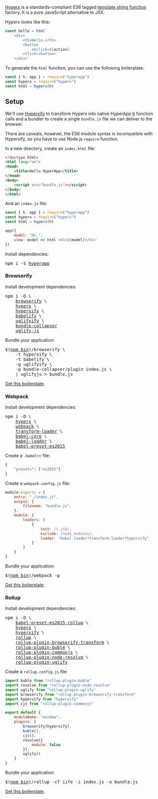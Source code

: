 [Hyperx](https://github.com/substack/hyperx) is a standards-compliant ES6 tagged [template string function](https://developer.mozilla.org/en-US/docs/Web/JavaScript/Reference/Template_literals#Tagged_template_literals) factory. It is a pure JavaScript alternative to JSX.

Hyperx looks like this:

```jsx
const hello = html`
    <div>
        <h1>Hello.</h1>
        <button
            onclick=${action}
        >Click</button>
    </div>`
```

To generate the `html` function, you can use the following boilerplate:

```jsx
const { h, app } = require("hyperapp")
const hyperx = require("hyperx")
const html = hyperx(h)
```

## Setup

We'll use [Hyperxify](https://github.com/substack/hyperxify) to transform Hyperx into native HyperApp [h](/hyperapp/hyperapp/wiki/api#h) function calls and a bundler to create a single `bundle.js` file we can deliver to the browser.

There are caveats, however, the ES6 module syntax is incompatible with Hyperxify, so you have to use Node.js `require` function.

In a new directory, create an `index.html` file:

```html
<!doctype html>
<html lang="en">
<head>
    <title>Hello HyperApp</title>
</head>
<body>
    <script src="bundle.js"></script>
</body>
</html>
```

And an `index.js` file:

```jsx
const { h, app } = require("hyperapp")
const hyperx = require("hyperx")
const html = hyperx(h)

app({
    model: "Hi.",
    view: model => html`<h1>${model}</h1>`
})
```

Install dependencies:
<pre>
npm i -S <a href="https://www.npmjs.com/package/hyperapp">hyperapp</a>
</pre>

### Browserify

Install development dependencies:
<pre>
npm i -D \
    <a href="https://www.npmjs.com/package/browserify">browserify</a> \
    <a href="https://www.npmjs.com/package/hyperx">hyperx</a> \
    <a href="https://www.npmjs.com/package/hyperxify">hyperxify</a> \
    <a href="https://www.npmjs.com/package/babelify">babelify</a> \
    <a href="https://www.npmjs.com/package/uglifyify">uglifyify</a> \
    <a href="https://www.npmjs.com/package/bundle-collapser">bundle-collapser</a>
    <a href="https://www.npmjs.com/package/uglify-js">uglify-js</a>
</pre>


Bundle your application:
<pre>
$(<a href="https://docs.npmjs.com/cli/bin">npm bin</a>)/browserify \
    -t hyperxify \
    -t babelify \
    -g uglifyify \
    -p bundle-collapser/plugin index.js \
    | uglifyjs > bundle.js
</pre>

[Get this boilerplate](https://gist.github.com/jbucaran/48c1edb4fb0ea1aa5415b6686cc7fb45).

### Webpack

Install development dependencies:

<pre>
npm i -D \
    <a href="https://www.npmjs.com/package/hyperx">hyperx</a> \
    <a href="https://www.npmjs.com/package/webpack">webpack</a> \
    <a href="https://www.npmjs.com/package/transform-loader">transform-loader</a> \
    <a href="https://www.npmjs.com/package/babel-core">babel-core</a> \
    <a href="https://www.npmjs.com/package/babel-loader">babel-loader</a> \
    <a href="https://www.npmjs.com/package/babel-preset-es2015">babel-preset-es2015</a>
</pre>

Create a `.babelrc` file:
```js
{
    "presets": ["es2015"]
}
```

Create a `webpack.config.js` file:

```jsx
module.exports = {
    entry: "./index.js",
    output: {
        filename: "bundle.js",
    },
    module: {
        loaders: [
            {
                test: /\.js$/,
                exclude: /node_modules/,
                loader: "babel-loader!transform-loader?hyperxify"
            }
        ]
    }
}
```

Bundle your application:
<pre>
$(<a href="https://docs.npmjs.com/cli/bin">npm bin</a>)/webpack -p
</pre>

[Get this boilerplate](https://gist.github.com/jbucaran/c6a6bdb5383a985cec6b0ae4ebe5a4b1).

### Rollup

Install development dependencies:

<pre>
npm i -D \
    <a href="https://www.npmjs.com/package/babel-preset-es2015-rollup">babel-preset-es2015-rollup</a> \
    <a href="https://www.npmjs.com/package/hyperx">hyperx</a> \
    <a href="https://www.npmjs.com/package/hyperxify">hyperxify</a> \
    <a href="https://www.npmjs.com/package/rollup">rollup</a> \
    <a href="https://www.npmjs.com/package/rollup-plugin-browserify-transform">rollup-plugin-browserify-transform</a> \
    <a href="https://www.npmjs.com/package/rollup-plugin-buble">rollup-plugin-buble</a> \
    <a href="https://www.npmjs.com/package/rollup-plugin-commonjs">rollup-plugin-commonjs</a> \
    <a href="https://www.npmjs.com/package/rollup-plugin-node-resolve">rollup-plugin-node-resolve</a> \
    <a href="https://www.npmjs.com/package/rollup-plugin-uglify">rollup-plugin-uglify</a>
</pre>

Create a `rollup.config.js` file:

```jsx
import buble from "rollup-plugin-buble"
import resolve from "rollup-plugin-node-resolve"
import uglify from "rollup-plugin-uglify"
import browserify from "rollup-plugin-browserify-transform"
import hyperxify from "hyperxify"
import cjs from "rollup-plugin-commonjs"

export default {
	moduleName: "window",
	plugins: [
		browserify(hyperxify),
		buble(),
		cjs(),
		resolve({
			module: false
		}),
		uglify()
	]
}
```

Bundle your application:
<pre>
$(<a href="https://docs.npmjs.com/cli/bin">npm bin</a>)/rollup -cf iife -i index.js -o bundle.js
</pre>

[Get this boilerplate](https://gist.github.com/jbucaran/fac2c3de24e5171596fb189f9c1feb8e).

